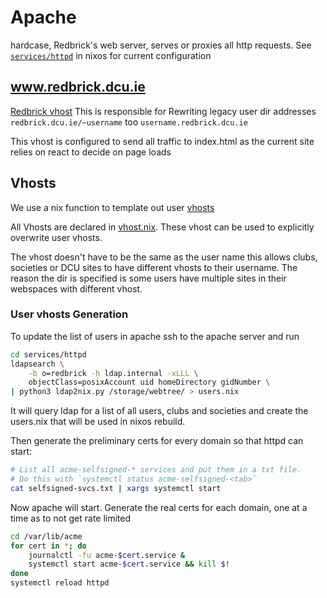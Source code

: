 # Apache

hardcase, Redbrick's web server, serves or proxies all http requests. See
[`services/httpd`](https://github.com/redbrick/nix-configs/tree/master/services/httpd)
in nixos for current configuration

## www.redbrick.dcu.ie

[Redbrick vhost](https://github.com/redbrick/nix-configs/blob/master/services/httpd/default.nix#L27)
This is responsible for Rewriting legacy user dir addresses
`redbrick.dcu.ie/~username` too `username.redbrick.dcu.ie`

This vhost is configured to send all traffic to index.html as the current site
relies on react to decide on page loads

## Vhosts

We use a nix function to template out user
[vhosts](https://github.com/redbrick/nix-configs/blob/master/services/httpd/shared.nix)

All Vhosts are declared in
[vhost.nix](https://github.com/redbrick/nix-configs/blob/master/services/httpd/vhosts.nix).
These vhost can be used to explicitly overwrite user vhosts.

The vhost doesn't have to be the same as the user name this allows clubs,
societies or DCU sites to have different vhosts to their username. The reason
the dir is specified is some users have multiple sites in their webspaces with
different vhost.

### User vhosts Generation

To update the list of users in apache ssh to the apache server and run

```bash
cd services/httpd
ldapsearch \
    -b o=redbrick -h ldap.internal -xLLL \
    objectClass=posixAccount uid homeDirectory gidNumber \
| python3 ldap2nix.py /storage/webtree/ > users.nix
```

It will query ldap for a list of all users, clubs and societies and create the
users.nix that will be used in nixos rebuild.

Then generate the preliminary certs for every domain so that httpd can start:

```bash
# List all acme-selfsigned-* services and put them in a txt file.
# Do this with `systemctl status acme-selfsigned-<tab>`
cat selfsigned-svcs.txt | xargs systemctl start
```

Now apache will start. Generate the real certs for each domain, one at a time as
to not get rate limited

```bash
cd /var/lib/acme
for cert in *; do
    journalctl -fu acme-$cert.service &
    systemctl start acme-$cert.service && kill $!
done
systemctl reload httpd
```
